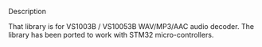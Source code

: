 Description

That library is for VS1003B / VS10053B WAV/MP3/AAC audio decoder. The library has been ported to work with STM32 micro-controllers.
